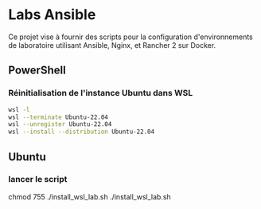 # Labs Ansible

Ce projet vise à fournir des scripts pour la configuration d'environnements de laboratoire utilisant Ansible, Nginx, et Rancher 2 sur Docker.

## PowerShell
### Réinitialisation de l'instance Ubuntu dans WSL
```bash
wsl -l
wsl --terminate Ubuntu-22.04
wsl --unregister Ubuntu-22.04
wsl --install --distribution Ubuntu-22.04
```
## Ubuntu
### lancer le script
chmod 755 ./install_wsl_lab.sh
./install_wsl_lab.sh
